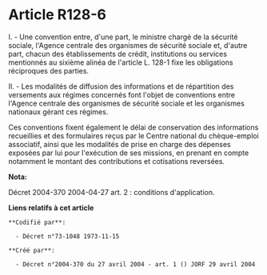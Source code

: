 # Article R128-6

I. - Une convention entre, d'une part, le ministre chargé de la sécurité sociale, l'Agence centrale des organismes de
sécurité sociale et, d'autre part, chacun des établissements de crédit, institutions ou services mentionnés au sixième alinéa
de l'article L. 128-1 fixe les obligations réciproques des parties.

II. - Les modalités de diffusion des informations et de répartition des versements aux régimes concernés font l'objet de
conventions entre l'Agence centrale des organismes de sécurité sociale et les organismes nationaux gérant ces régimes.

Ces conventions fixent également le délai de conservation des informations recueillies et des formulaires reçus par le Centre
national du chèque-emploi associatif, ainsi que les modalités de prise en charge des dépenses exposées par lui pour
l'exécution de ses missions, en prenant en compte notamment le montant des contributions et cotisations reversées.

**Nota:**

Décret 2004-370 2004-04-27 art. 2 : conditions d'application.

**Liens relatifs à cet article**

	**Codifié par**:

	  - Décret n°73-1048 1973-11-15

	**Créé par**:

	  - Décret n°2004-370 du 27 avril 2004 - art. 1 () JORF 29 avril 2004
